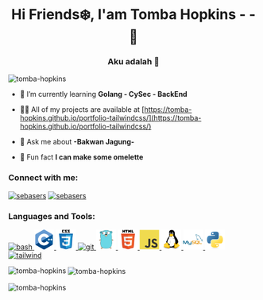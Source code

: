 <h1 align="center">Hi Friends❄️, I'am Tomba Hopkins - - 🚀 </h1>
<h3 align="center">Aku adalah 🦖</h3>

<p align="left"> <img src="https://komarev.com/ghpvc/?username=tomba-hopkins&label=Profile%20views&color=0e75b6&style=flat" alt="tomba-hopkins" /> </p>

- 🌾 I’m currently learning **Golang - CySec - BackEnd**

- 👨‍💻 All of my projects are available at [https://tomba-hopkins.github.io/portfolio-tailwindcss/](https://tomba-hopkins.github.io/portfolio-tailwindcss/)

- 💬 Ask me about **-Bakwan Jagung-**

- 🎈 Fun fact **I can make some omelette**

<h3 align="left">Connect with me:</h3>
<p align="left">
<a href="https://www.leetcode.com/sebasers" target="blank"><img align="center" src="https://raw.githubusercontent.com/rahuldkjain/github-profile-readme-generator/master/src/images/icons/Social/leet-code.svg" alt="sebasers" height="30" width="40" /></a>
<a href="https://www.codewars.com/users/AwikwokBas" target="blank"><img align="center" src="https://www.codewars.com/packs/assets/logo.f607a0fb.svg" alt="sebasers" height="30" width="40" /></a>
</p>

<h3 align="left">Languages and Tools:</h3>
<p align="left"> <a href="https://www.gnu.org/software/bash/" target="_blank" rel="noreferrer"> <img src="https://upload.wikimedia.org/wikipedia/commons/4/4b/Bash_Logo_Colored.svg" alt="bash" width="40" height="40"/> </a> <a href="https://www.w3schools.com/cpp/" target="_blank" rel="noreferrer"> <img src="https://raw.githubusercontent.com/devicons/devicon/master/icons/cplusplus/cplusplus-original.svg" alt="cplusplus" width="40" height="40"/> </a> <a href="https://www.w3schools.com/css/" target="_blank" rel="noreferrer"> <img src="https://raw.githubusercontent.com/devicons/devicon/master/icons/css3/css3-original-wordmark.svg" alt="css3" width="40" height="40"/> </a> <a href="https://git-scm.com/" target="_blank" rel="noreferrer"> <img src="https://www.vectorlogo.zone/logos/git-scm/git-scm-icon.svg" alt="git" width="40" height="40"/> </a> <a href="https://golang.org" target="_blank" rel="noreferrer"> <img src="https://raw.githubusercontent.com/devicons/devicon/master/icons/go/go-original.svg" alt="go" width="40" height="40"/> </a> <a href="https://www.w3.org/html/" target="_blank" rel="noreferrer"> <img src="https://raw.githubusercontent.com/devicons/devicon/master/icons/html5/html5-original-wordmark.svg" alt="html5" width="40" height="40"/> </a> <a href="https://developer.mozilla.org/en-US/docs/Web/JavaScript" target="_blank" rel="noreferrer"> <img src="https://raw.githubusercontent.com/devicons/devicon/master/icons/javascript/javascript-original.svg" alt="javascript" width="40" height="40"/> </a> <a href="https://www.linux.org/" target="_blank" rel="noreferrer"> <img src="https://raw.githubusercontent.com/devicons/devicon/master/icons/linux/linux-original.svg" alt="linux" width="40" height="40"/> </a> <a href="https://www.mysql.com/" target="_blank" rel="noreferrer"> <img src="https://raw.githubusercontent.com/devicons/devicon/master/icons/mysql/mysql-original-wordmark.svg" alt="mysql" width="40" height="40"/> </a> <a href="https://www.python.org" target="_blank" rel="noreferrer"> <img src="https://raw.githubusercontent.com/devicons/devicon/master/icons/python/python-original.svg" alt="python" width="40" height="40"/> </a> <a href="https://tailwindcss.com/" target="_blank" rel="noreferrer"> <img src="https://www.vectorlogo.zone/logos/tailwindcss/tailwindcss-icon.svg" alt="tailwind" width="40" height="40"/> </a> </p>

<p><img align="left" src="https://github-readme-stats.vercel.app/api/top-langs?username=tomba-hopkins&show_icons=true&locale=en&layout=compact&theme=dark" alt="tomba-hopkins" /></p>

<p>&nbsp;<img align="center" src="https://github-readme-stats.vercel.app/api?username=tomba-hopkins&show_icons=true&locale=en&theme=dark" alt="tomba-hopkins" /></p>

<p><img align="center" src="https://github-readme-streak-stats.herokuapp.com/?user=tomba-hopkins&theme=dark" alt="tomba-hopkins" /></p>
